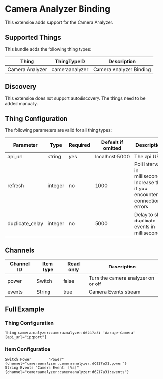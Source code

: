# Camera Analyzer Binding

This extension adds support for the Camera Analyzer.

## Supported Things

This bundle adds the following thing types:

| Thing              | ThingTypeID | Description                                        |
| ------------------ | ----------- | -------------------------------------------------- |
| Camera Analyzer | cameraanalyzer | Camera Analyzer Binding                            |

## Discovery

This extension does not support autodiscovery. The things need to be added manually.


## Thing Configuration

The following parameters are valid for all thing types:

| Parameter         | Type    | Required | Default if omitted | Description                                                                |
| ---------         | ------- | -------- | ------------------ | -------------------------------------------------------------------------- |
| api_url           | string  | yes      | localhost:5000     | The api URL                                                                |
| refresh           | integer | no       | 1000               | Poll interval in milliseconds. Increase this if you encounter connection errors |
| duplicate_delay   | integer | no       | 5000               | Delay to skip duplicate events in milliseconds. |

## Channels

| Channel ID       | Item Type            | Read only | Description                                                   |
| ---------------- | -------------------- | --------- | ------------------------------------------------------------- |
| power            | Switch               | false     | Turn the camera analyzer on or off                            |
| events           | String               | true      | Camera Events stream                                          |

## Full Example

### Thing Configuration

```
Thing cameraanalyzer:cameraanalyzer:d6217a31 "Garage-Camera" [api_url="ip:port"]
```

### Item Configuration

```
Switch Power		"Power" 	                		 		{channel="cameraanalyzer:cameraanalyzer:d6217a31:power"}
String Events "Camera Event: [%s]"     {channel="cameraanalyzer:cameraanalyzer:d6217a31:events"}  


```
